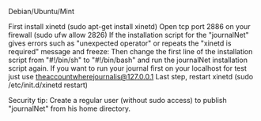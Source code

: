 Debian/Ubuntu/Mint

First install xinetd (sudo apt-get install xinetd)
Open tcp port 2886 on your firewall (sudo ufw allow 2826)
If the installation script for the "journalNet" gives errors such as "unexpected operator" or repeats the "xinetd is required" message and freeze:
Then change the first line of the installation script from "#!/bin/sh" to "#!/bin/bash" and run the journalNet installation script again.
If you want to run your journal first on your localhost for test just use theaccountwherejournalis@127.0.0.1
Last step, restart xinetd (sudo /etc/init.d/xinetd restart)

Security tip: Create a regular user (without sudo access) to publish "journalNet" from his home directory.

